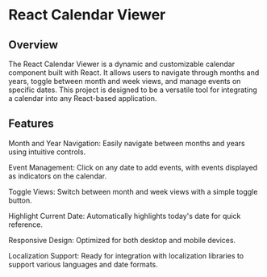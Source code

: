 # React Calendar Viewer

## Overview

The React Calendar Viewer is a dynamic and customizable calendar component built with React. It allows users to navigate through months and years, toggle between month and week views, and manage events on specific dates. This project is designed to be a versatile tool for integrating a calendar into any React-based application.
## Features
Month and Year Navigation: Easily navigate between months and years using intuitive controls.

Event Management: Click on any date to add events, with events displayed as indicators on the calendar.

Toggle Views: Switch between month and week views with a simple toggle button.

Highlight Current Date: Automatically highlights today's date for quick reference.

Responsive Design: Optimized for both desktop and mobile devices.

Localization Support: Ready for integration with localization libraries to support various languages and date formats.
